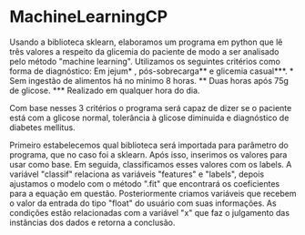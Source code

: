 # MachineLearningCP

Usando a biblioteca sklearn, elaboramos um programa em python que lê três valores a respeito da glicemia do paciente de modo a ser analisado pelo método "machine learning". Utilizamos os seguintes critérios como forma de diagnóstico: Em jejum* , pós-sobrecarga** e glicemia casual***.
\* Sem ingestão de alimentos há no mínimo 8 horas.
** Duas horas após 75g de glicose.
*** Realizado em qualquer hora do dia.

Com base nesses 3 critérios o programa será capaz de dizer se o paciente está com a glicose normal, tolerância à glicose diminuida e diagnóstico de diabetes mellitus.

Primeiro estabelecemos qual biblioteca será importada para parâmetro do programa, que no caso foi a sklearn. Após isso, inserimos os valores para usar como base. Em seguida, classificamos esses valores com os labels. A variável "classif" relaciona as variáveis "features" e "labels", depois ajustamos o modelo com o método ".fit" que encontrará os coeficientes para a equação em questão.
Posteriormente criamos variáveis que recebem o valor da entrada do tipo "float" do usuário com suas informações. As condições estão relacionadas com a variável "x" que faz o julgamento das instâncias dos dados e retorna a conclusão.